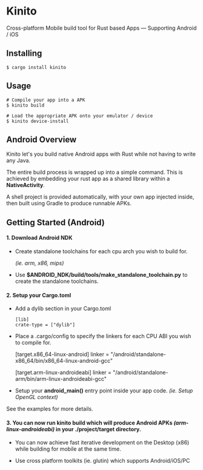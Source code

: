 # Kinito

Cross-platform Mobile build tool for Rust based Apps — Supporting Android / iOS

## Installing

    $ cargo install kinito

## Usage

    # Compile your app into a APK
    $ kinito build

    # Load the appropriate APK onto your emulator / device
    $ kinito device-install

## Android Overview

Kinito let's you build native Android apps with Rust while not having to write any Java.

The entire build process is wrapped up into a simple command.
This is achieved by embedding your rust app as a shared library within a **NativeActivity**.

A shell project is provided automatically, with your own app injected inside, then built using Gradle to produce runnable APKs.

## Getting Started (Android)

#### 1. Download Android NDK

  - Create standalone toolchains for each cpu arch you wish to build for.

      *(ie. arm, x86, mips)*

  - Use **$ANDROID_NDK/build/tools/make_standalone_toolchain.py** to create the standalone toolchains.

#### 2. Setup your Cargo.toml
  - Add a dylib section in your Cargo.toml

        [lib]
        crate-type = ["dylib"]


   - Place a .cargo/config to specify the linkers for each CPU ABI you wish to compile for.


        [target.x86_64-linux-android]
        linker = "/android/standalone-x86_64/bin/x86_64-linux-android-gcc"

        [target.arm-linux-androideabi]
        linker = "/android/standalone-arm/bin/arm-linux-androideabi-gcc"

  - Setup your **android_main()** entry point inside your app code. *(ie. Setup OpenGL context)*

 See the examples for more details.


#### 3. You can now run **kinito build** which will produce Android APKs *(arm-linux-androideabi)* in your ./project/target directory.

  - You can now achieve fast iterative development on the Desktop (x86) while building for mobile at the same time.

  - Use cross platform toolkits (ie. glutin) which supports Android/iOS/PC
